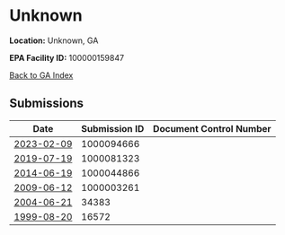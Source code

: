 # Unknown

**Location:** Unknown, GA

**EPA Facility ID:** 100000159847

[Back to GA Index](../../index.md)

## Submissions

| Date | Submission ID | Document Control Number |
|------|--------------|-------------------------|
| [2023-02-09](submissions/1000094666.md) | 1000094666 |  |
| [2019-07-19](submissions/1000081323.md) | 1000081323 |  |
| [2014-06-19](submissions/1000044866.md) | 1000044866 |  |
| [2009-06-12](submissions/1000003261.md) | 1000003261 |  |
| [2004-06-21](submissions/34383.md) | 34383 |  |
| [1999-08-20](submissions/16572.md) | 16572 |  |
